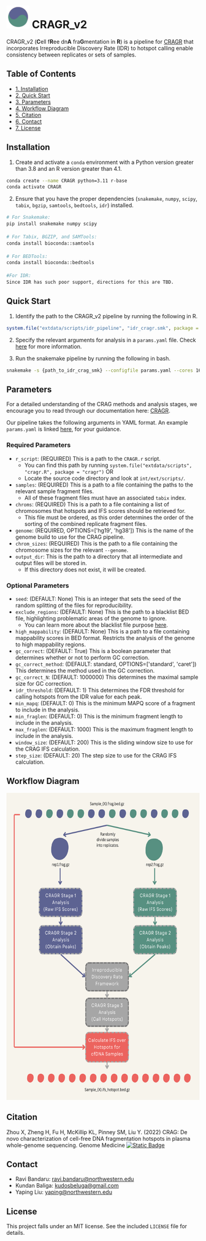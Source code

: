 # <img alt="yin-yang-two-colors" src="man/figures/CRAGR_v2.png" height="60"> ‎ ‎ ‎CRAGR_v2
CRAGR_v2 (**C**ell f**R**ee dn**A** fra**G**mentation in **R**) is a pipeline for [CRAGR](https://github.com/epifluidlab/cragr) that incorporates Irreproducible Discovery Rate (IDR) to hotspot calling enable consistency between replicates or sets of samples.

## Table of Contents

- [1. Installation](#installation)
- [2. Quick Start](#quick-start)
- [3. Parameters](#parameters)
- [4. Workflow Diagram](#workflow-diagram)
- [5. Citation](#citation)
- [6. Contact](#contact)
- [7. License](#license)

## Installation

1. Create and activate a `conda` environment with a Python version greater than 3.8 and an R version greater than 4.1.

```bash
conda create --name CRAGR python=3.11 r-base
conda activate CRAGR
```

2. Ensure that you have the proper dependencies (`snakemake`, `numpy`, `scipy`, `tabix`, `bgzip`, `samtools`, `bedtools`, `idr`) installed.
```bash
# For Snakemake:
pip install snakemake numpy scipy

# For Tabix, BGZIP, and SAMTools:
conda install bioconda::samtools

# For BEDTools:
conda install bioconda::bedtools

#For IDR:
Since IDR has such poor support, directions for this are TBD.
```

## Quick Start

1. Identify the path to the CRAGR_v2 pipeline by running the following in R.
```R
system.file("extdata/scripts/idr_pipeline", "idr_cragr.smk", package = "cragr")
```
2. Specify the relevant arguments for analysis in a `params.yaml` file. Check [here](#parameters) for more information.

3. Run the snakemake pipeline by running the following in bash.
```bash
snakemake -s {path_to_idr_crag_smk} --configfile params.yaml --cores 16
```

## Parameters
For a detailed understanding of the CRAG methods and analysis stages, we encourage you to read through our documentation here: [CRAGR](https://github.com/epifluidlab/cragr).

Our pipeline takes the following arguments in YAML format. An example `params.yaml` is linked [here](inst/extdata/scripts/idr_pipeline/params.yaml), for your guidance.

### Required Parameters
- `r_script`: (REQUIRED) This is a path to the `CRAGR.r` script.
  - You can find this path by running `system.file("extdata/scripts", "cragr.R", package = "cragr")` OR
  - Locate the source code directory and look at `int/ext/scripts/`.
- `samples`: (REQUIRED) This is a path to a file containing the paths to the relevant sample fragment files.
  - All of these fragment files must have an associated `tabix` index.
- `chroms`: (REQUIRED) This is a path to a file containing a list of chromosomes that hotspots and IFS scores should be retrieved for.
   - This file must be ordered, as this order determines the order of the sorting of the combined replicate fragment files.
- `genome`: (REQUIRED, OPTIONS=['hg19', 'hg38']) This is the name of the genome build to use for the CRAG pipeline. 
- `chrom_sizes`: (REQUIRED) This is the path to a file containing the chromosome sizes for the relevant `--genome`.
- `output_dir`: This is the path to a directory that all intermediate and output files will be stored in. 
   - If this directory does not exist, it will be created.

### Optional Parameters
- `seed`: (DEFAULT: None) This is an integer that sets the seed of the random splitting of the files for reproducibility.
- `exclude_regions`: (DEFAULT: None)  This is the path to a blacklist BED file, highlighting problematic areas of the genome to ignore.
  - You can learn more about the blacklist file purpose [here](https://www.nature.com/articles/s41598-019-45839-z).
- `high_mappability`: (DEFAULT: None)  This is a path to a file containing mappability scores in BED format. Restricts the analysis of the genome to high mappability regions.
- `gc_correct`: (DEFAULT: True)  This is a boolean parameter that determines whether or not to perform GC correction.
- `gc_correct_method`: (DEFAULT: standard, OPTIONS=['standard', 'caret']) This determines the method used in the GC correction.
- `gc_correct_N`: (DEFAULT: 1000000) This determines the maximal sample size for GC correction.
- `idr_threshold`: (DEFAULT: 1) This determines the FDR threshold for calling hotspots from the IDR value for each peak.
- `min_mapq`: (DEFAULT: 0) This is the minimum MAPQ score of a fragment to include in the analysis.
- `min_fraglen`: (DEFAULT: 0) This is the minimum fragment length to include in the analysis.
- `max_fraglen`: (DEFAULT: 1000) This is the maximum fragment length to include in the analysis.
- `window_size`: (DEFAULT: 200) This is the sliding window size to use for the CRAG IFS calculation.
- `step_size`: (DEFAULT: 20) The step size to use for the CRAG IFS calculation.

## Workflow Diagram

<p align="center">
  <img src="man/figures/CRAGR_v2_workflow.png" alt="CRAGR_v2 Workflow Diagram" height="800">
</p>

## Citation
Zhou X, Zheng H, Fu H, McKillip KL, Pinney SM, Liu Y. (2022) CRAG: De novo characterization of cell-free DNA fragmentation hotspots in plasma whole-genome sequencing. Genome Medicine [![Static Badge](https://img.shields.io/badge/DOI-10.1101/2020.07.16.201350-red?style=flat-square)](https://doi.org/10.1101/2020.07.16.201350)

## Contact

- Ravi Bandaru: ravi.bandaru@northwestern.edu
- Kundan Baliga: kudosbeluga@gmail.com
- Yaping Liu: yaping@northwestern.edu

## License
This project falls under an MIT license. See the included `LICENSE` file for details.